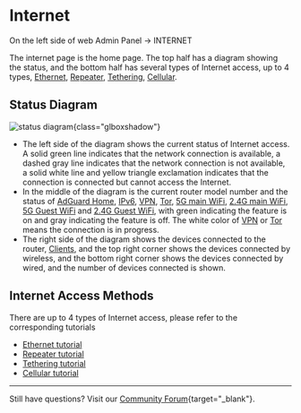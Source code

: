 # Internet

On the left side of web Admin Panel -> INTERNET

The internet page is the home page. The top half has a diagram showing the status, and the bottom half has several types of Internet access, up to 4 types, [Ethernet](../internet_ethernet), [Repeater](../internet_repeater), [Tethering](../internet_tethering), [Cellular](../internet_cellular).

## Status Diagram

![status diagram](https://static.gl-inet.com/docs/en/4/tutorials/internet/status_diagram.png){class="glboxshadow"}

- The left side of the diagram shows the current status of Internet access. A solid green line indicates that the network connection is available, a dashed gray line indicates that the network connection is not available, a solid white line and yellow triangle exclamation indicates that the connection is connected but cannot access the Internet.
- In the middle of the diagram is the current router model number and the status of [AdGuard Home](../adguardhome), [IPv6](../ipv6), [VPN](../vpn_dashboard), [Tor](../tor), [5G main WiFi](../wireless), [2.4G main WiFi](../wireless), [5G Guest WiFi](../wireless) and [2.4G Guest WiFi](../wireless), with green indicating the feature is on and gray indicating the feature is off. The white color of [VPN](../vpn_dashboard) or [Tor](../tor) means the connection is in progress.
- The right side of the diagram shows the devices connected to the router, [Clients](../clients), and the top right corner shows the devices connected by wireless, and the bottom right corner shows the devices connected by wired, and the number of devices connected is shown.

## Internet Access Methods

There are up to 4 types of Internet access, please refer to the corresponding tutorials

- [Ethernet tutorial](../internet_ethernet)
- [Repeater tutorial](../internet_repeater)
- [Tethering tutorial](../internet_tethering)
- [Cellular tutorial](../internet_cellular)

---

Still have questions? Visit our [Community Forum](https://forum.gl-inet.com){target="_blank"}.
